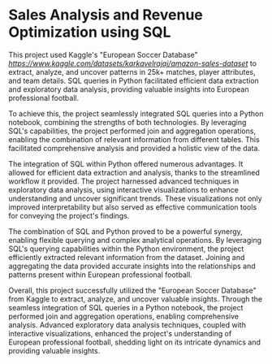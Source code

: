 # Sales Analysis and Revenue Optimization using SQL
This project used Kaggle's "European Soccer Database" *https://www.kaggle.com/datasets/karkavelrajaj/amazon-sales-dataset* to extract, analyze, and uncover patterns in 25k+ matches, player attributes, and team details. SQL queries in Python facilitated efficient data extraction and exploratory data analysis, providing valuable insights into European professional football.

To achieve this, the project seamlessly integrated SQL queries into a Python notebook, combining the strengths of both technologies. By leveraging SQL's capabilities, the project performed join and aggregation operations, enabling the combination of relevant information from different tables. This facilitated comprehensive analysis and provided a holistic view of the data.

The integration of SQL within Python offered numerous advantages. It allowed for efficient data extraction and analysis, thanks to the streamlined workflow it provided. The project harnessed advanced techniques in exploratory data analysis, using interactive visualizations to enhance understanding and uncover significant trends. These visualizations not only improved interpretability but also served as effective communication tools for conveying the project's findings.

The combination of SQL and Python proved to be a powerful synergy, enabling flexible querying and complex analytical operations. By leveraging SQL's querying capabilities within the Python environment, the project efficiently extracted relevant information from the dataset. Joining and aggregating the data provided accurate insights into the relationships and patterns present within European professional football.

Overall, this project successfully utilized the "European Soccer Database" from Kaggle to extract, analyze, and uncover valuable insights. Through the seamless integration of SQL queries in a Python notebook, the project performed join and aggregation operations, enabling comprehensive analysis. Advanced exploratory data analysis techniques, coupled with interactive visualizations, enhanced the project's understanding of European professional football, shedding light on its intricate dynamics and providing valuable insights.
